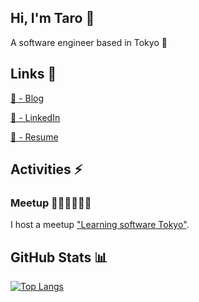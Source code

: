 ## Hi, I'm Taro 👋
A software engineer based in Tokyo 🗼

## Links 🔗
<a href="https://maclt.substack.com/" target="_blank">🔗 - Blog</a>

<a href="https://www.linkedin.com/in/taro-murakami" target="_blank">🔗 - LinkedIn</a>

<a href="https://docs.google.com/document/d/1OiPr8t0Ab_dLfPsRPLUtuT_LzqM4iLdU7dKYz8fDPy8/edit?usp=sharing" target="_blank">🔗 - Resume</a>

## Activities ⚡
### Meetup 🧑‍💻🧑‍💻🧑‍💻
I host a meetup <a href="https://www.meetup.com/learning-software-tokyo/" target="_blank">"Learning software Tokyo"</a>.

## GitHub Stats 📊
[![Top Langs](https://github-readme-stats.vercel.app/api/top-langs/?username=maclt&hide=jupyter%20notebook)](https://github.com/anuraghazra/github-readme-stats)
